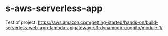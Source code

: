 # s-aws-serverless-app
Test of project: https://aws.amazon.com/getting-started/hands-on/build-serverless-web-app-lambda-apigateway-s3-dynamodb-cognito/module-1/
